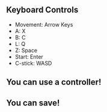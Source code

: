 <div id="controls">
      <div id="keyboard">
        <h2>Keyboard Controls</h2>
        <ul>
          <li>Movement: Arrow Keys</li>
          <li>A: X</li>
          <li>B: C</li>
          <li>L: Q</li>
          <li>Z: Space</li>
          <li>Start: Enter</li>
          <li>C-stick: WASD</li>
        </ul>
      </div>
      <div id="controller">
        <h2>You can use a controller!</h2>
        <h2>You can save!</h2>
      </div>
    </div>
